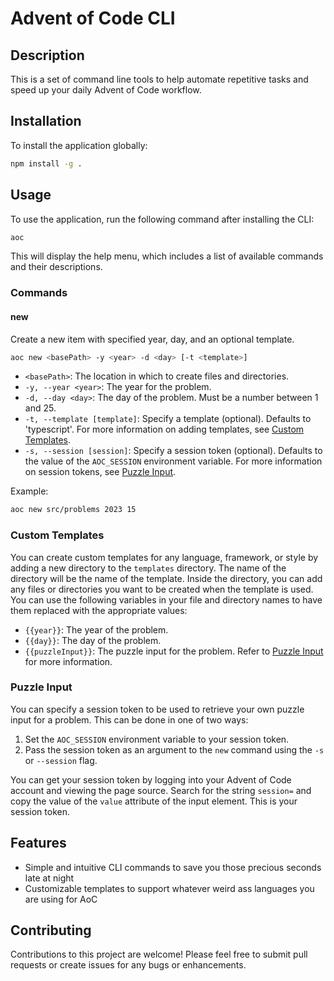 # Advent of Code CLI

## Description

This is a set of command line tools to help automate repetitive tasks and speed up your daily Advent of Code workflow.

## Installation

To install the application globally:

```bash
npm install -g .
```

## Usage

To use the application, run the following command after installing the CLI:

```bash
aoc
```

This will display the help menu, which includes a list of available commands and their descriptions.

### Commands

#### new

Create a new item with specified year, day, and an optional template.

```bash
aoc new <basePath> -y <year> -d <day> [-t <template>]
```

- `<basePath>`: The location in which to create files and directories.
- `-y, --year <year>`: The year for the problem.
- `-d, --day <day>`: The day of the problem. Must be a number between 1 and 25.
- `-t, --template [template]`: Specify a template (optional). Defaults to 'typescript'. For more information on adding templates, see [Custom Templates](#custom-templates).
- `-s, --session [session]`: Specify a session token (optional). Defaults to the value of the `AOC_SESSION` environment variable. For more information on session tokens, see [Puzzle Input](#puzzle-input).

Example:

```bash
aoc new src/problems 2023 15
```

### Custom Templates
You can create custom templates for any language, framework, or style by adding a new directory to the `templates` directory. The name of the directory will be the name of the template. Inside the directory, you can add any files or directories you want to be created when the template is used. You can use the following variables in your file and directory names to have them replaced with the appropriate values: 

- `{{year}}`: The year of the problem.
- `{{day}}`: The day of the problem.
- `{{puzzleInput}}`: The puzzle input for the problem. Refer to [Puzzle Input](#puzzle-input) for more information.


### Puzzle Input

You can specify a session token to be used to retrieve your own puzzle input for a problem. This can be done in one of two ways:

1. Set the `AOC_SESSION` environment variable to your session token.
2. Pass the session token as an argument to the `new` command using the `-s` or `--session` flag.


You can get your session token by logging into your Advent of Code account and viewing the page source. Search for the string `session=` and copy the value of the `value` attribute of the input element. This is your session token.
## Features

- Simple and intuitive CLI commands to save you those precious seconds late at night
- Customizable templates to support whatever weird ass languages you are using for AoC

## Contributing

Contributions to this project are welcome! Please feel free to submit pull requests or create issues for any bugs or enhancements.